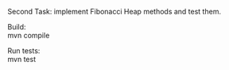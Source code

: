 Second Task: implement Fibonacci Heap methods and test them.

Build:		
	mvn compile		
	
Run tests:		
	mvn test
	
